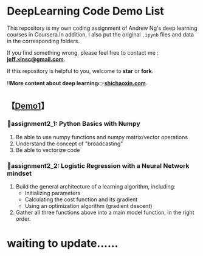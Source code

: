 # DeepLearning Code Demo List

This repository is my own coding assignment of Andrew Ng's deep learning courses in Coursera.In addition, I also put the original `.ipynb` files and data in the corresponding folders.

If you find something wrong, please feel free to contact me : **jeff.xinsc@gmail.com**.

If this repository is helpful to you, welcome to **star** or **fork**.

‼️**More content about deep learning**👉[**shichaoxin.com**](http://shichaoxin.com).

## 【[Demo1](https://github.com/x-jeff/DeepLearning_Code_Demo/tree/master/Demo1)】

### 📌assignment2_1: Python Basics with Numpy

1. Be able to use numpy functions and numpy matrix/vector operations
2. Understand the concept of "broadcasting"
3. Be able to vectorize code

### 📌assignment2_2: Logistic Regression with a Neural Network mindset

1. Build the general architecture of a learning algorithm, including:
	* Initializing parameters
	* Calculating the cost function and its gradient
	* Using an optimization algorithm (gradient descent)
2. Gather all three functions above into a main model function, in the right order.

# **waiting to update......**